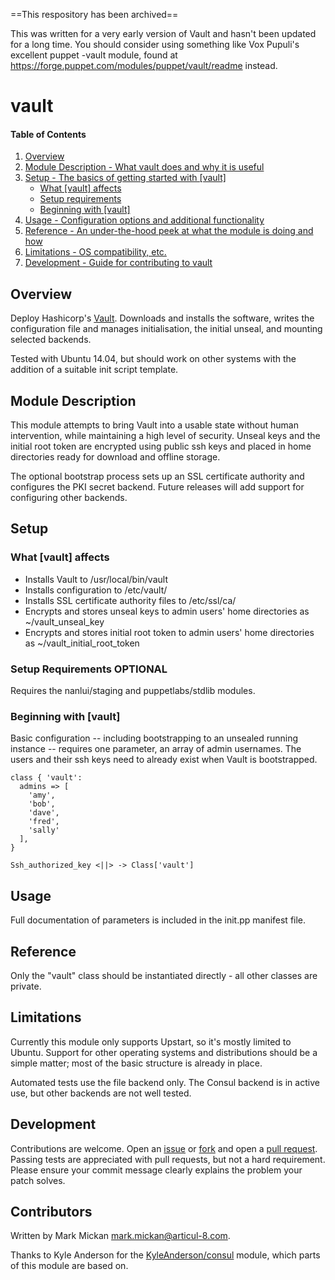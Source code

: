 ==This respository has been archived==

This was written for a very early version of Vault and hasn't been updated for a long time.  You should consider using something like Vox Pupuli's excellent puppet -vault module, found at https://forge.puppet.com/modules/puppet/vault/readme instead.

# vault

#### Table of Contents

1. [Overview](#overview)
2. [Module Description - What vault does and why it is useful](#module-description)
3. [Setup - The basics of getting started with [vault]](#setup)
    * [What [vault] affects](#what-[vault]-affects)
    * [Setup requirements](#setup-requirements)
    * [Beginning with [vault]](#beginning-with-[vault])
4. [Usage - Configuration options and additional functionality](#usage)
5. [Reference - An under-the-hood peek at what the module is doing and how](#reference)
5. [Limitations - OS compatibility, etc.](#limitations)
6. [Development - Guide for contributing to vault](#development)

## Overview

Deploy Hashicorp's [Vault](http://vaultproject.io).  Downloads and installs
the software, writes the configuration file and manages initialisation, the
initial unseal, and mounting selected backends.

Tested with Ubuntu 14.04, but should work on other systems with the addition
of a suitable init script template.

## Module Description

This module attempts to bring Vault into a usable state without human
intervention, while maintaining a high level of security.  Unseal keys and
the initial root token are encrypted using public ssh keys and placed in
home directories ready for download and offline storage.

The optional bootstrap process sets up an SSL certificate authority and
configures the PKI secret backend.  Future releases will add support for
configuring other backends.

## Setup

### What [vault] affects

* Installs Vault to /usr/local/bin/vault
* Installs configuration to /etc/vault/
* Installs SSL certificate authority files to /etc/ssl/ca/
* Encrypts and stores unseal keys to admin users' home directories as
    ~/vault_unseal_key
* Encrypts and stores initial root token to admin users' home
    directories as ~/vault_initial_root_token

### Setup Requirements **OPTIONAL**

Requires the nanlui/staging and puppetlabs/stdlib modules.

### Beginning with [vault]

Basic configuration -- including bootstrapping to an unsealed running
instance -- requires one parameter, an array of admin usernames.  The users
and their ssh keys need to already exist when Vault is bootstrapped.

```puppet
class { 'vault':
  admins => [
    'amy',
    'bob',
    'dave',
    'fred',
    'sally'
  ],
}

Ssh_authorized_key <||> -> Class['vault']
```

## Usage

Full documentation of parameters is included in the init.pp manifest file.

## Reference

Only the "vault" class should be instantiated directly - all other classes
are private.

## Limitations

Currently this module only supports Upstart, so it's mostly limited to
Ubuntu.  Support for other operating systems and distributions should be a
simple matter; most of the basic structure is already in place.

Automated tests use the file backend only.  The Consul backend is in active
use, but other backends are not well tested.

## Development

Contributions are welcome.  Open an
[issue](https://github.com/mmickan/puppet-vault/issues) or
[fork](https://github.com/mmickan/puppet-vault/fork) and open a
[pull request](https://github.com/mmickan/puppet-vault/pulls).  Passing
tests are appreciated with pull requests, but not a hard requirement.
Please ensure your commit message clearly explains the problem your patch
solves.

## Contributors

Written by Mark Mickan <mark.mickan@articul-8.com>.

Thanks to Kyle Anderson for the
[KyleAnderson/consul](https://github.com/solarkennedy/puppet-consul) module,
which parts of this module are based on.
